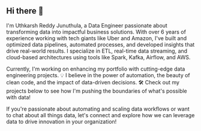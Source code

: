 ## Hi there 👋

I'm Uthkarsh Reddy Junuthula, a Data Engineer passionate about transforming data into impactful business solutions. With over 6 years of experience working with tech giants like Uber and Amazon, I've built and optimized data pipelines, automated processes, and developed insights that drive real-world results. I specialize in ETL, real-time data streaming, and cloud-based architectures using tools like Spark, Kafka, Airflow, and AWS.

Currently, I'm working on enhancing my portfolio with cutting-edge data engineering projects.
💡 I believe in the power of automation, the beauty of clean code, and the impact of data-driven decisions.
🛠️ Check out my projects below to see how I'm pushing the boundaries of what's possible with data!

If you're passionate about automating and scaling data workflows or want to chat about all things data, let's connect and explore how we can leverage data to drive innovation in your organization!
